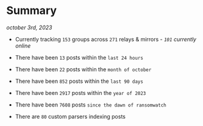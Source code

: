 
# Summary
_october 3rd, 2023_

- Currently tracking `153` groups across `271` relays & mirrors - _`101` currently online_

- There have been `13` posts within the `last 24 hours`

- There have been `22` posts within the `month of october`

- There have been `852` posts within the `last 90 days`

- There have been `2917` posts within the `year of 2023`

- There have been `7608` posts `since the dawn of ransomwatch`

- There are `80` custom parsers indexing posts
